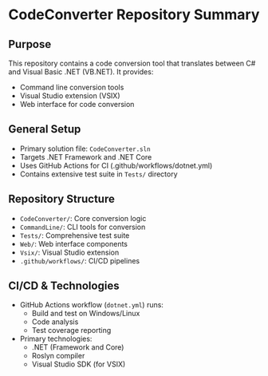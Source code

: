 # CodeConverter Repository Summary

## Purpose
This repository contains a code conversion tool that translates between C# and Visual Basic .NET (VB.NET). It provides:
- Command line conversion tools
- Visual Studio extension (VSIX)
- Web interface for code conversion

## General Setup
- Primary solution file: `CodeConverter.sln`
- Targets .NET Framework and .NET Core
- Uses GitHub Actions for CI (.github/workflows/dotnet.yml)
- Contains extensive test suite in `Tests/` directory

## Repository Structure
- `CodeConverter/`: Core conversion logic
- `CommandLine/`: CLI tools for conversion
- `Tests/`: Comprehensive test suite
- `Web/`: Web interface components
- `Vsix/`: Visual Studio extension
- `.github/workflows/`: CI/CD pipelines

## CI/CD & Technologies
- GitHub Actions workflow (`dotnet.yml`) runs:
  - Build and test on Windows/Linux
  - Code analysis
  - Test coverage reporting
- Primary technologies:
  - .NET (Framework and Core)
  - Roslyn compiler
  - Visual Studio SDK (for VSIX)